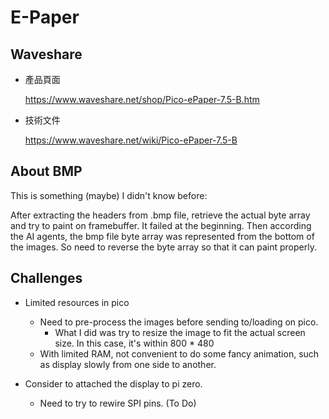 # E-Paper

## Waveshare

- 產品頁面

    https://www.waveshare.net/shop/Pico-ePaper-7.5-B.htm

- 技術文件

    https://www.waveshare.net/wiki/Pico-ePaper-7.5-B


## About BMP

This is something (maybe) I didn't know before:

After extracting the headers from .bmp file, retrieve the actual byte array and try to paint on framebuffer.  It failed at the beginning.  Then according the AI agents, the bmp file byte array was represented from the bottom of the images.   So need to reverse the byte array so that it can paint properly.


## Challenges

- Limited resources in pico
  
  - Need to pre-process the images before sending to/loading on pico.  
    - What I did was try to resize the image to fit the actual screen size.  In this case, it's within 800 * 480
  - With limited RAM, not convenient to do some fancy animation, such as display slowly from one side to another.
- Consider to attached the display to pi zero.
  - Need to try to rewire SPI pins.  (To Do)
  
